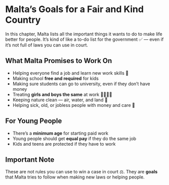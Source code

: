 # Malta’s Goals for a Fair and Kind Country

In this chapter, Malta lists all the important things it wants to do to make life better for people. It’s kind of like a to-do list for the government ✅ — even if it’s not full of laws you can use in court.

## What Malta Promises to Work On

- Helping everyone find a job and learn new work skills 💼
- Making school **free and required** for kids
- Making sure students can go to university, even if they don’t have money
- Treating **girls and boys the same** at work 👩‍🔧👨‍🔧
- Keeping nature clean — air, water, and land 🌿
- Helping sick, old, or jobless people with money and care 🏥

## For Young People

- There’s a **minimum age** for starting paid work
- Young people should get **equal pay** if they do the same job
- Kids and teens are protected if they have to work

## Important Note

These are not rules you can use to win a case in court ⚖️. They are **goals** that Malta tries to follow when making new laws or helping people.
